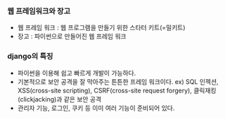 ### 웹 프레임워크와 장고

- 웹 프레임 워크 : 웹 프로그램을 만들기 위한 스타터 키트(=밀키트)
- 장고 : 파이썬으로 만들어진 웹 프레임 워크

### django의 특징 

- 파이썬을 이용해 쉽고 빠르게 개발이 가능하다.
- 기본적으로 보안 공격을 잘 막아주는 튼튼한 프레임 워크이다.
ex) SQL 인젝션, XSS(cross-site scripting), CSRF(cross-site request forgery), 클릭재킹(clickjacking)과 같은 보안 공격
- 관리자 기능, 로그인, 쿠키 등 이미 여러 기능이 준비되어 있다.